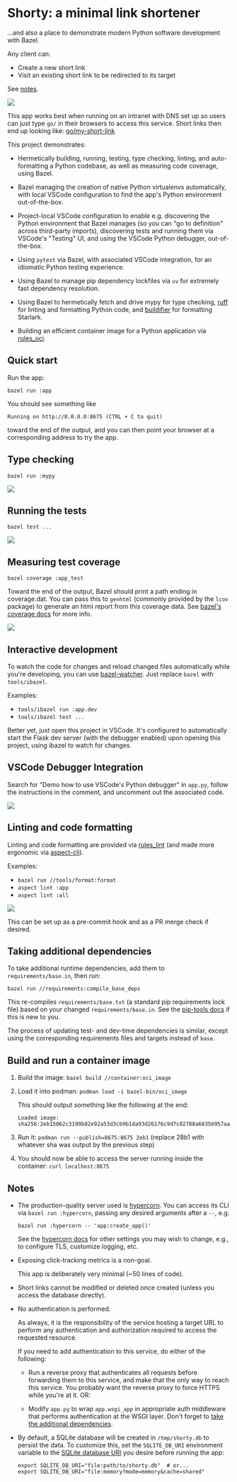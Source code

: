 # Shorty: a minimal link shortener

...and also a place to demonstrate
modern Python software development with Bazel.

Any client can:
* Create a new short link
* Visit an existing short link to be redirected to its target

See [notes](#notes).

![](./screenshot-shorty.png)

This app works best when running on an intranet with DNS set up so users can just type
`go/` in their browsers to access this service. Short links then end up looking like:
[go/my-short-link](https://go/my-short-link)


This project demonstrates:

* Hermetically building, running, testing, type checking, linting, and auto-formatting
  a Python codebase, as well as measuring code coverage, using Bazel.

* Bazel managing the creation of native Python virtualenvs automatically,
  with local VSCode configuration to find the app's Python environment out-of-the-box.

* Project-local VSCode configuration to enable e.g.
  discovering the Python environment that Bazel manages
  (so you can "go to definition" across third-party imports),
  discovering tests and running them via VSCode's "Testing" UI,
  and using the VSCode Python debugger, out-of-the-box.

* Using `pytest` via Bazel, with associated VSCode integration,
  for an idiomatic Python testing experience.

* Using Bazel to manage pip dependency lockfiles via `uv`
  for extremely fast dependency resolution.

* Using Bazel to hermetically fetch and drive mypy for type checking,
  [ruff](https://docs.astral.sh/ruff/) for linting and formatting Python code,
  and [buildifier](https://github.com/bazelbuild/buildtools/blob/master/buildifier/README.md)
  for formatting Starlark.

* Building an efficient container image for a Python application via
  [rules_oci](https://github.com/bazel-contrib/rules_oci/blob/main/docs/python.md).


## Quick start

Run the app:
```
bazel run :app
```

You should see something like
```
Running on http://0.0.0.0:8675 (CTRL + C to quit)
```
toward the end of the output, and you can then point your browser
at a corresponding address to try the app.


## Type checking

```
bazel run :mypy
```
![](./screenshot-mypy.png)


## Running the tests

```
bazel test ...
```
![](./screenshot-test.png)


## Measuring test coverage

```
bazel coverage :app_test
```

Toward the end of the output, Bazel should print a path ending in coverage.dat.
You can pass this to `genhtml` (commonly provided by the `lcov` package)
to generate an html report from this coverage data.
See [bazel's coverage docs](https://bazel.build/configure/coverage) for more info.

![](./screenshot-coverage.png)


## Interactive development

To watch the code for changes and reload changed files automatically while you're developing,
you can use [bazel-watcher](https://github.com/bazelbuild/bazel-watcher).
Just replace `bazel` with `tools/ibazel`.

Examples:
* `tools/ibazel run :app.dev`
* `tools/ibazel test ...`

Better yet, just open this project in VSCode. It's configured to automatically start
the Flask dev server (with the debugger enabled) upon opening this project,
using ibazel to watch for changes.


## VSCode Debugger Integration

Search for "Demo how to use VSCode's Python debugger" in `app.py`,
follow the instructions in the comment, and uncomment out the associated code.

![](./screenshot-debugger.png)


## Linting and code formatting

Linting and code formatting are provided via
[rules_lint](https://github.com/aspect-build/rules_lint)
(and made more ergonomic via [aspect-cli](https://github.com/aspect-build/aspect-cli)).

Examples:
* `bazel run //tools/format:format`
* `aspect lint :app`
* `aspect lint :all`

![](./screenshot-lint.png)

This can be set up as a pre-commit hook
and as a PR merge check if desired.


## Taking additional dependencies

To take additional runtime dependencies,
add them to `requirements/base.in`, then run:
```
bazel run //requirements:compile_base_deps
```

This re-compiles `requirements/base.txt` (a standard pip requirements lock file)
based on your changed `requirements/base.in`.
See the [pip-tools docs](https://pip-tools.readthedocs.io) if this is new to you.

The process of updating test- and dev-time dependencies is similar,
except using the corresponding requirements files and targets instead of `base`.


## Build and run a container image

1. Build the image: `bazel build //container:oci_image`

1. Load it into podman: `podman load -i bazel-bin/oci_image`

   This should output something like the following at the end:
   ```
   Loaded image: sha256:2eb15062c3199b82e92a53d3cb9b1da93d26176c9d7c02788a68356957aaa51c
   ```

1. Run it: `podman run --publish=8675:8675 2eb1`
   (replace 28b1 with whatever sha was output by the previous step)

1. You should now be able to access the server running inside the container:
   `curl localhost:8675`


## Notes

* The production-quality server used is [hypercorn](https://hypercorn.rtfd.io).
  You can access its CLI via `bazel run :hypercorn`,
  passing any desired arguments after a `--`, e.g.
  ```
  bazel run :hypercorn -- 'app:create_app()'
  ```
  See the [hypercorn docs](https://hypercorn.readthedocs.io/en/latest/how_to_guides/configuring.html#configuration-options)
  for other settings you may wish to change,
  e.g., to configure TLS, customize logging, etc.

* Exposing click-tracking metrics is a non-goal.

  This app is deliberately very minimal (~50 lines of code).

* Short links cannot be modified or deleted once created
  (unless you access the database directly).

* No authentication is performed.

  As always, it is the responsibility of the service hosting a target URL
  to perform any authentication and authorization required to access the requested resource.

  If you need to add authentication to this service, do either of the following:

  * Run a reverse proxy that authenticates all requests before forwarding them
    to this service, and make that the only way to reach this service.
    You probably want the reverse proxy to force HTTPS while you're at it. OR:

  * Modify `app.py` to wrap `app.wsgi_app` in appropriate auth middleware
    that performs authentication at the WSGI layer.
    Don't forget to [take the additional dependencies](#taking-additional-dependencies).

* By default, a SQLite database will be created in `/tmp/shorty.db` to persist the data.
  To customize this, set the `SQLITE_DB_URI` environment variable
  to the [SQLite database URI](https://docs.python.org/3/library/sqlite3.html#sqlite3-uri-tricks)
  you desire before running the app:

  ```
  export SQLITE_DB_URI="file:path/to/shorty.db"  # or...
  export SQLITE_DB_URI="file:memory?mode=memory&cache=shared"
  ```
